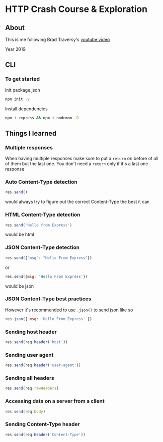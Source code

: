 # HTTP Crash Course & Exploration

## About

This is me following Brad Traversy's [youtube video](https://youtu.be/iYM2zFP3Zn0)

Year 2019

## CLI

### To get started

Init package.json

```zsh
npm init -y
```

Install dependencies

```zsh
npm i express && npm i nodemon -D
```

## Things I learned

### Multiple responses

When having multiple responses make sure to put a `return` on before of all of them but the last one. You don't need a `return` only if it's a last one response

### Auto Content-Type detection

```js
res.send()
```

would always try to figure out the correct Content-Type the best it can

### HTML Content-Type detection

```js
res.send('Hello from Express')
```

would be html

### JSON Content-Type detection

```js
res.send({"msg": "Hello From Express"})
```

or

```js
res.send({msg: 'Hello From Express'})
```

would be json

### JSON Content-Type best practices

However it's recommended to use `.json()` to send json like so 

```js
res.json({ msg: 'Hello From Express' })
```

### Sending host header

```js
res.send(req.header('host'))
```

### Sending user agent

```js
res.send(req.header('user-agent'))
```

### Sending all headers

```js
res.send(req.rawHeaders)
```

### Accessing data on a server from a client

```js
res.send(req.body)
```

### Sending Content-Type header

```js
res.send(req.header('Content-Type'))
```
